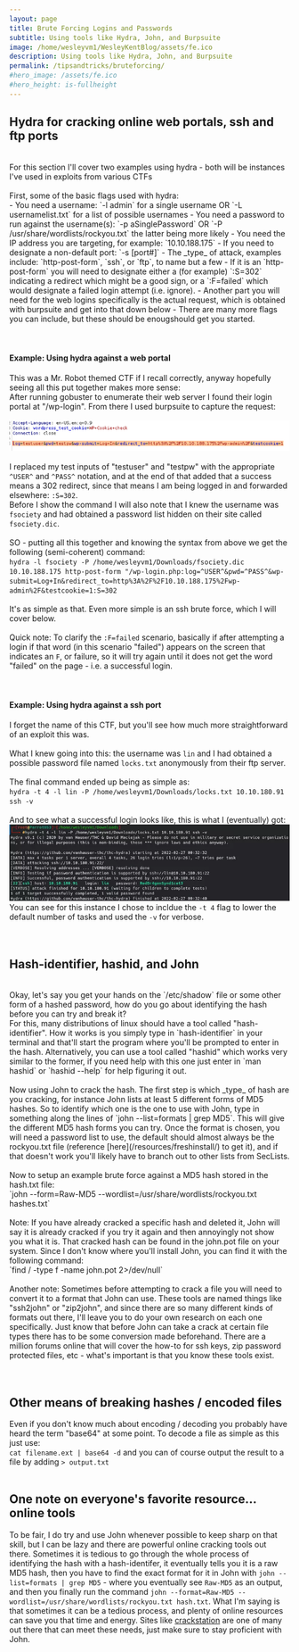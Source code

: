 ```yaml
---
layout: page
title: Brute Forcing Logins and Passwords
subtitle: Using tools like Hydra, John, and Burpsuite
image: /home/wesleyvm1/WesleyKentBlog/assets/fe.ico
description: Using tools like Hydra, John, and Burpsuite
permalink: /tipsandtricks/bruteforcing/
#hero_image: /assets/fe.ico
#hero_height: is-fullheight
---
```


## Hydra for cracking online web portals, ssh and ftp ports
<br>
For this section I'll cover two examples using hydra - both will be instances I've used in exploits from various CTFs<br><br>
First, some of the basic flags used with hydra:<br>
- You need a username: `-l admin` for a single username OR `-L usernamelist.txt` for a list of possible usernames
- You need a password to run against the username(s): `-p aSinglePassword` OR `-P /usr/share/wordlists/rockyou.txt`  the latter being more likely
- You need the IP address you are targeting, for example: `10.10.188.175`
- If you need to designate a non-default port: `-s [port#]`
- The _type_ of attack, examples include: `http-post-form`, `ssh`, or `ftp`, to name but a few
- If it is an `http-post-form` you will need to designate either a (for example) `:S=302` indicating a redirect which might be a good sign, or a `:F=failed` which would designate a failed login attempt (i.e. ignore).
- Another part you will need for the web logins specifically is the actual request, which is obtained with burpsuite and get into that down below
- There are many more flags you can include, but these should be enougshould get you started.
<br><br><br>

#### Example: Using hydra against a web portal
This was a Mr. Robot themed CTF if I recall correctly, anyway hopefully seeing all this put together makes more sense:<br>
After running gobuster to enumerate their web server I found their login portal at "/wp-login". From there I used burpsuite to capture the request:<br>
<br>![](/assets/burp1.jpg)<br><br>
I replaced my test inputs of "testuser" and "testpw" with the appropriate `^USER^` and `^PASS^` notation, and at the end of that added that a success means a 302 redirect, since that means I am being logged in and forwarded elsewhere: `:S=302`.<br>
Before I show the command I will also note that I knew the username was `fsociety` and had obtained a password list hidden on their site called `fsociety.dic`.<br><br>
SO - putting all this together and knowing the syntax from above we get the following (semi-coherent) command:<br>
`hydra -l fsociety -P /home/wesleyvm1/Downloads/fsociety.dic 10.10.188.175 http-post-form "/wp-login.php:log=^USER^&pwd=^PASS^&wp-submit=Log+In&redirect_to=http%3A%2F%2F10.10.188.175%2Fwp-admin%2F&testcookie=1:S=302`<br>
<br>
It's as simple as that. Even more simple is an ssh brute force, which I will cover below.<br><br>
Quick note: To clarify the `:F=failed` scenario, basically if after attempting a login if that word (in this scenario "failed") appears on the screen that indicates an `F`, or failure, so it will try again until it does not get the word "failed" on the page - i.e. a successful login.
<br><br><br>
#### Example: Using hydra against a ssh port
I forget the name of this CTF, but you'll see how much more straightforward of an exploit this was.<br><br>
What I knew going into this: the username was `lin` and I had obtained a possible password file named `locks.txt` anonymously from their ftp server.
<br><br>
The final command ended up being as simple as:<br>
`hydra -t 4 -l lin -P /home/wesleyvm1/Downloads/locks.txt 10.10.180.91 ssh -v`<br><br>
And to see what a successful login looks like, this is what I (eventually) got:<br>
![](/assets/hydra1.jpg)<br>
You can see for this instance I chose to incldue the `-t 4` flag to lower the default number of tasks and used the `-v` for verbose.<br><br><br>

## Hash-identifier, hashid, and John
<br>
Okay, let's say you get your hands on the `/etc/shadow` file or some other form of a hashed password, how do you go about identifying the hash before you can try and break it?<br>
For this, many distributions of linux should have a tool called "hash-identifier". How it works is you simply type in `hash-identifier` in your terminal and that'll start the program where you'll be prompted to enter in the hash. Alternatively, you can use a tool called "hashid" which works very similar to the former, if you need help with this one just enter in `man hashid` or `hashid --help` for help figuring it out.
<br><br>
Now using John to crack the hash. The first step is which _type_ of hash are you cracking, for instance John lists at least 5 different forms of MD5 hashes. So to identify which one is the one to use with John, type in something along the lines of `john --list=formats | grep MD5`. This will give the different MD5 hash forms you can try. Once the format is chosen, you will need a password list to use, the default should almost always be the rockyou.txt file (reference [here](/resources/freshinstall/) to get it), and if that doesn't work you'll likely have to branch out to other lists from SecLists.
<br><br>
Now to setup an example brute force against a MD5 hash stored in the hash.txt file:<br>
`john --form=Raw-MD5 --wordlist=/usr/share/wordlists/rockyou.txt hashes.txt`<br>
<br>
Note: If you have already cracked a specific hash and deleted it, John will say it is already cracked if you try it again and then annoyingly not show you what it is. That cracked hash can be found in the john.pot file on your system. Since I don't know where you'll install John, you can find it with the following command:<br>
`find / -type f -name john.pot 2>/dev/null`<br>
<br>
Another note: Sometimes before attempting to crack a file you will need to convert it to a format that John can use. These tools are named things like "ssh2john" or "zip2john", and since there are so many different kinds of formats out there, I'll leave you to do your own research on each one specifically. Just know that before John can take a crack at certain file types there has to be some conversion made beforehand. There are a million forums online that will cover the how-to for ssh keys, zip password protected files, etc - what's important is that you know these tools exist.<br>
<br><br>

## Other means of breaking hashes / encoded files
Even if you don't know much about encoding / decoding you probably have heard the term "base64" at some point. To decode a file as simple as this just use:<br>
`cat filename.ext | base64 -d` and you can of course output the result to a file by adding `> output.txt`
<br><br>

## One note on everyone's favorite resource... online tools
To be fair, I do try and use John whenever possible to keep sharp on that skill, but I can be lazy and there are powerful online cracking tools out there. Sometimes it is tedious to go through the whole process of identifying the hash with a hash-identifer, it eventually tells you it is a raw MD5 hash, then you have to find the exact format for it in John with `john --list=formats | grep MD5` - where you eventually see `Raw-MD5` as an output, and then you finally run the command `john --format=Raw-MD5 --wordlist=/usr/share/wordlists/rockyou.txt hash.txt`. What I'm saying is that sometimes it can be a tedious process, and plenty of online resources can save you that time and energy. Sites like [crackstation](https://crackstation.net/) are one of many out there that can meet these needs, just make sure to stay proficient with John.
<br>
